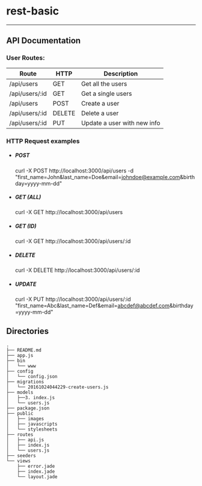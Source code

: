 # rest-basic
------------


## API Documentation

### User Routes:

Route | HTTP | Description
------|------|-----------
/api/users|GET|Get all the users
/api/users/:id|GET|Get a single users
/api/users|POST|Create a user
/api/users/:id|DELETE|Delete a user
/api/users/:id|PUT|Update a user with new info

### HTTP Request examples

* ##### POST
  curl -X POST http://localhost:3000/api/users -d "first_name=John&last_name=Doe&email=johndoe@example.com&birthday=yyyy-mm-dd"
* ##### GET (ALL)
  curl -X GET http://localhost:3000/api/users
* ##### GET (ID)
  curl -X GET http://localhost:3000/api/users/:id
* ##### DELETE
  curl -X DELETE http://localhost:3000/api/users/:id
* ##### UPDATE
  curl -X PUT http://localhost:3000/api/users/:id "first_name=Abc&last_name=Def&email=abcdef@abcdef.com&birthday=yyyy-mm-dd"


## Directories
```
.
├── README.md
├── app.js
├── bin
│   └── www
├── config
│   └── config.json
├── migrations
│   └── 20161024044229-create-users.js
├── models
│   ├──3. index.js
│   └── users.js
├── package.json
├── public
│   ├── images
│   ├── javascripts
│   └── stylesheets
├── routes
│   ├── api.js
│   ├── index.js
│   └── users.js
├── seeders
└── views
    ├── error.jade
    ├── index.jade
    └── layout.jade
```
